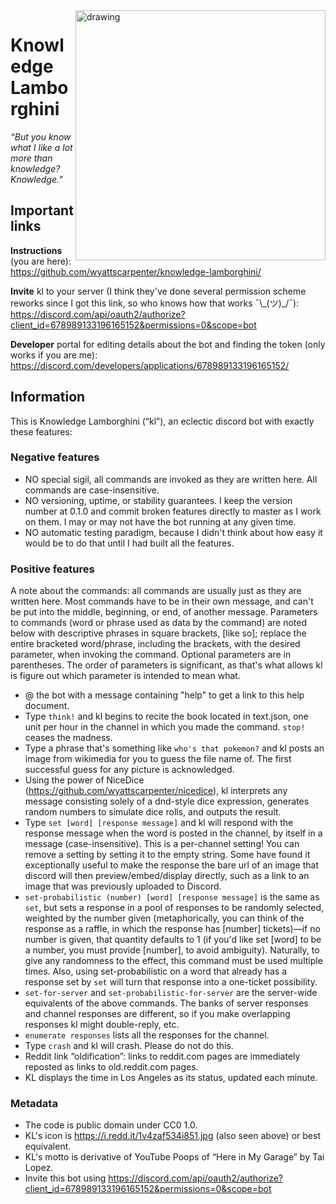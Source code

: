 <img src="https://i.redd.it/1v4zaf534i851.jpg" alt="drawing" width="400" align="right"/>

# Knowledge Lamborghini

_“But you know what I like a lot more than knowledge? Knowledge.”_

## Important links

**Instructions** (you are here): https://github.com/wyattscarpenter/knowledge-lamborghini/

**Invite** kl to your server (I think they've done several permission scheme reworks since I got this link, so who knows how that works ¯\\\_(ツ)\_/¯): https://discord.com/api/oauth2/authorize?client_id=678989133196165152&permissions=0&scope=bot

**Developer** portal for editing details about the bot and finding the token (only works if you are me): https://discord.com/developers/applications/678989133196165152/

## Information

This is Knowledge Lamborghini (“kl”), an eclectic discord bot with exactly these features:

### Negative features

* NO special sigil, all commands are invoked as they are written here. All commands are case-insensitive.
* NO versioning, uptime, or stability guarantees. I keep the version number at 0.1.0 and commit broken features directly to master as I work on them. I may or may not have the bot running at any given time.
* NO automatic testing paradigm, because I didn't think about how easy it would be to do that until I had built all the features.

### Positive features

A note about the commands: all commands are usually just as they are written here. Most commands have to be in their own message, and can't be put into the middle, beginning, or end, of another message. Parameters to commands (word or phrase used as data by the command) are noted below with descriptive phrases in square brackets, [like so]; replace the entire bracketed word/phrase, including the brackets, with the desired parameter, when invoking the command. Optional parameters are in parentheses. The order of parameters is significant, as that's what allows kl is figure out which parameter is intended to mean what.

* @ the bot with a message containing "help" to get a link to this help document.
* Type `think!` and kl begins to recite the book located in text.json, one unit per hour in the channel in which you made the command. `stop!` ceases the madness.
* Type a phrase that's something like `who's that pokemon?` and kl posts an image from wikimedia for you to guess the file name of. The first successful guess for any picture is acknowledged.
* Using the power of NiceDice (https://github.com/wyattscarpenter/nicedice), kl interprets any message consisting solely of a dnd-style dice expression, generates random numbers to simulate dice rolls, and outputs the result.
* Type `set [word] [response message]` and kl will respond with the response message when the word is posted in the channel, by itself in a message (case-insensitive). This is a per-channel setting! You can remove a setting by setting it to the empty string. Some have found it exceptionally useful to make the response the bare url of an image that discord will then preview/embed/display directly, such as a link to an image that was previously uploaded to Discord.
* `set-probabilistic (number) [word] [response message]` is the same as `set`, but sets a response in a pool of responses to be randomly selected, weighted by the number given (metaphorically, you can think of the response as a raffle, in which the response has [number] tickets)—if no number is given, that quantity defaults to 1 (if you'd like set [word] to be a number, you must provide [number], to avoid ambiguity). Naturally, to give any randomness to the effect, this command must be used multiple times. Also, using set-probabilistic on a word that already has a response set by `set` will turn that response into a one-ticket possibility.
* `set-for-server` and `set-probabilistic-for-server` are the server-wide equivalents of the above commands. The banks of server responses and channel responses are different, so if you make overlapping responses kl might double-reply, etc.
* `enumerate responses` lists all the responses for the channel.
* Type `crash` and kl will crash. Please do not do this.
* Reddit link “oldification”: links to reddit.com pages are immediately reposted as links to old.reddit.com pages.
* KL displays the time in Los Angeles as its status, updated each minute.

### Metadata

* The code is public domain under CC0 1.0.
* KL's icon is https://i.redd.it/1v4zaf534i851.jpg (also seen above) or best equivalent.
* KL's motto is derivative of YouTube Poops of “Here in My Garage” by Tai Lopez.
* Invite this bot using https://discord.com/api/oauth2/authorize?client_id=678989133196165152&permissions=0&scope=bot
